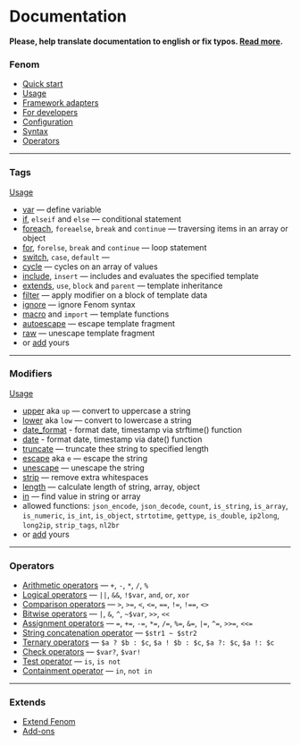 Documentation
=============

**Please, help translate documentation to english or fix typos. [Read more](./helpme.md).**

### Fenom

* [Quick start](./start.md)
* [Usage](./start.md#install-fenom)
* [Framework adapters](./adapters.md)
* [For developers](./dev/readme.md)
* [Configuration](./configuration.md)
* [Syntax](./syntax.md)
* [Operators](./operators.md)

***

### Tags

[Usage](./syntax.md#tags)

* [var](./tags/var.md) — define variable
* [if](./tags/if.md), `elseif` and `else` — conditional statement
* [foreach](./tags/foreach.md), `foreaelse`, `break` and `continue` — traversing items in an array or object
* [for](./tags/for.md), `forelse`, `break` and `continue` — loop statement
* [switch](./tags/switch.md), `case`, `default` —
* [cycle](./tags/cycle.md) — cycles on an array of values
* [include](./tags/include.md), `insert` —  includes and evaluates the specified template
* [extends](./tags/extends.md), `use`, `block` and `parent` — template inheritance
* [filter](./tags/filter.md) — apply modifier on a block of template data
* [ignore](./tags/ignore.md) — ignore Fenom syntax
* [macro](./tags/macro.md) and `import` — template functions
* [autoescape](./tags/autoescape.md) — escape template fragment
* [raw](./tags/raw.md) — unescape template fragment
* or [add](./ext/extend.md#add-tags) yours


***

### Modifiers

[Usage](./syntax.md#modifiers)

* [upper](./mods/upper.md) aka `up` — convert to uppercase a string
* [lower](./mods/lower.md) aka `low` — convert to lowercase a string
* [date_format](./mods/date_format.md) - format date, timestamp via strftime() function
* [date](./mods/date.md) - format date, timestamp via date() function
* [truncate](./mods/truncate.md) — truncate thee string to specified length
* [escape](./mods/escape.md) aka `e` — escape the string
* [unescape](./mods/unescape.md) — unescape the string
* [strip](./mods/strip.md) — remove extra whitespaces
* [length](./mods/length.md) — calculate length of string, array, object
* [in](./mods/in.md) — find value in string or array
* allowed functions: `json_encode`, `json_decode`, `count`, `is_string`, `is_array`, `is_numeric`, `is_int`, `is_object`,
`strtotime`, `gettype`, `is_double`, `ip2long`, `long2ip`, `strip_tags`, `nl2br`
* or [add](./ext/extend.md#add-modifiers) yours

***

### Operators

* [Arithmetic operators](./operators.md#arithmetic-operators) — `+`, `-`, `*`, `/`, `%`
* [Logical operators](./operators.md#logical-operators) — `||`, `&&`, `!$var`, `and`, `or`, `xor`
* [Comparison operators](./operators.md#comparison-operators) — `>`, `>=`, `<`, `<=`, `==`, `!=`, `!==`, `<>`
* [Bitwise operators](./operators.md#bitwise-operators) — `|`, `&`, `^`, `~$var`, `>>`, `<<`
* [Assignment operators](./operators.md#assignment-operators) — `=`, `+=`, `-=`, `*=`, `/=`, `%=`, `&=`, `|=`, `^=`, `>>=`, `<<=`
* [String concatenation operator](./operators.md#string-operator) — `$str1 ~ $str2`
* [Ternary operators](./operators.md#ternary-operators) — `$a ? $b : $c`, `$a ! $b : $c`, `$a ?: $c`, `$a !: $c`
* [Check operators](./operators.md#check-operators) — `$var?`, `$var!`
* [Test operator](./operators.md#test-operators) — `is`, `is not`
* [Containment operator](./operators.md#containment-operators) — `in`, `not in`

***

### Extends

* [Extend Fenom](./ext/extend.md)
* [Add-ons](./ext/extensions.md)

